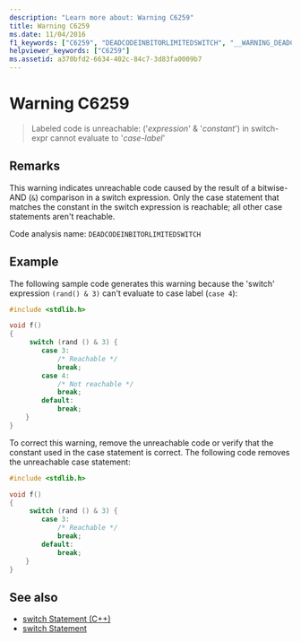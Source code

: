 ```yaml
---
description: "Learn more about: Warning C6259"
title: Warning C6259
ms.date: 11/04/2016
f1_keywords: ["C6259", "DEADCODEINBITORLIMITEDSWITCH", "__WARNING_DEADCODEINBITORLIMITEDSWITCH"]
helpviewer_keywords: ["C6259"]
ms.assetid: a370bfd2-6634-402c-84c7-3d83fa0009b7
---
```

# Warning C6259

> Labeled code is unreachable: ('*expression*' & '*constant*') in switch-expr cannot evaluate to '*case-label*'

## Remarks

This warning indicates unreachable code caused by the result of a bitwise-AND (`&`) comparison in a switch expression. Only the case statement that matches the constant in the switch expression is reachable; all other case statements aren't reachable.

Code analysis name: `DEADCODEINBITORLIMITEDSWITCH`

## Example

The following sample code generates this warning because the 'switch' expression `(rand() & 3)` can't evaluate to case label (`case 4`):

```cpp
#include <stdlib.h>

void f()
{
     switch (rand () & 3) {
        case 3:
            /* Reachable */
            break;
        case 4:
            /* Not reachable */
            break;
        default:
            break;
    }
}
```

To correct this warning, remove the unreachable code or verify that the constant used in the case statement is correct. The following code removes the unreachable case statement:

```cpp
#include <stdlib.h>

void f()
{
     switch (rand () & 3) {
        case 3:
            /* Reachable */
            break;
        default:
            break;
    }
}
```

## See also

- [switch Statement (C++)](../cpp/switch-statement-cpp.md)
- [switch Statement](../c-language/switch-statement-c.md)
